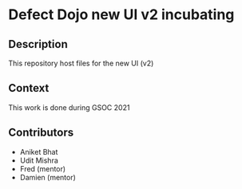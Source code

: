 # Defect Dojo new UI v2 incubating

## Description

This repository host files for the new UI (v2)

## Context

This work is done during GSOC 2021

## Contributors 

* Aniket Bhat
* Udit Mishra
* Fred (mentor)
* Damien (mentor)